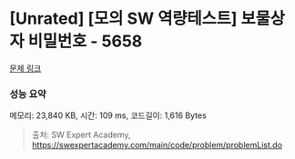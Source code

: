 # [Unrated] [모의 SW 역량테스트] 보물상자 비밀번호 - 5658 

[문제 링크](https://swexpertacademy.com/main/code/problem/problemDetail.do?contestProbId=AWXRUN9KfZ8DFAUo) 

### 성능 요약

메모리: 23,840 KB, 시간: 109 ms, 코드길이: 1,616 Bytes



> 출처: SW Expert Academy, https://swexpertacademy.com/main/code/problem/problemList.do